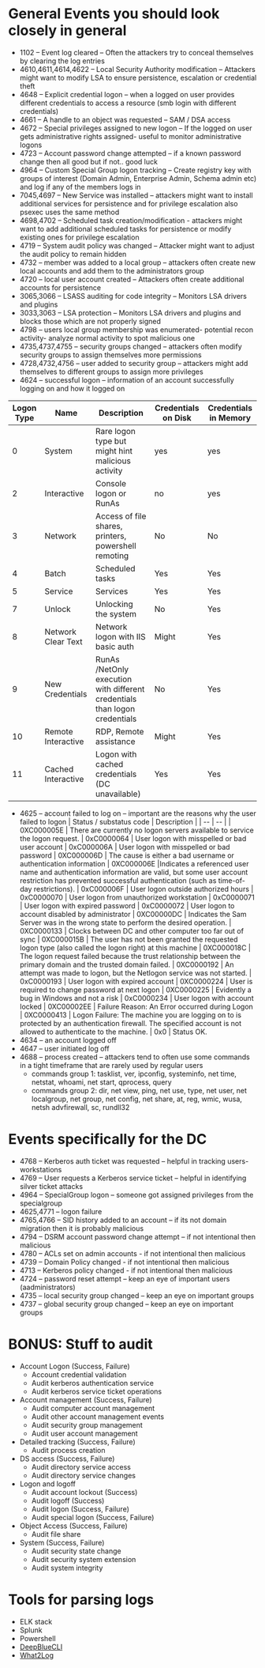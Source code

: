 # General Events you should look closely in general

- 1102 – Event log cleared – Often the attackers try to conceal themselves by clearing the log entries
- 4610,4611,4614,4622 – Local Security Authority modification – Attackers might want to modify LSA to ensure persistence, escalation or credential theft
- 4648 – Explicit credential logon – when a logged on user provides different credentials to access a resource (smb login with different credentials)
- 4661 – A handle to an object was requested – SAM / DSA access
- 4672 – Special privileges assigned to new logon – If the logged on user gets administrative rights assigned- useful to monitor administrative logons
- 4723 – Account password change attempted – if a known password change then all good but if not.. good luck
- 4964 – Custom Special Group logon tracking – Create registry key with groups of interest (Domain Admin, Enterprise Admin, Schema admin etc) and log if any of the members logs in
- 7045,4697 – New Service was installed – attackers might want to install additional services for persistence and for privilege escalation also psexec uses the same method
- 4698,4702 – Scheduled task creation/modification - attackers might want to add additional scheduled tasks for persistence or modify existing ones for privilege escalation
- 4719 – System audit policy was changed – Attacker might want to adjust the audit policy to remain hidden
- 4732 – member was added to a local group – attackers often create new local accounts and add them to the administrators group
- 4720 – local user account created – Attackers often create additional accounts for persistence
- 3065,3066 – LSASS auditing for code integrity – Monitors LSA drivers and plugins
- 3033,3063 – LSA protection – Monitors LSA drivers and plugins and blocks those which are not properly signed
- 4798 – users local group membership was enumerated- potential recon activity- analyze normal activity to spot malicious one
- 4735,4737,4755 – security groups changed – attackers often modify security groups to assign themselves more permissions
- 4728,4732,4756 – user added to security group – attackers might add themselves to different groups to assign more privileges
- 4624 – successful logon – information of an account successfully logging on and how it logged on

| Logon Type | Name | Description | Credentials on Disk | Credentials in Memory |
| -- | -- | -- | -- | -- |
| 0 | System | Rare logon type but might hint malicious activity | yes | yes |
| 2 | Interactive | Console logon or RunAs | no | yes |
| 3 | Network | Access of file shares, printers, powershell remoting | No | No |
| 4 | Batch | Scheduled tasks | Yes | Yes |
| 5 | Service | Services | Yes | Yes |
| 7 | Unlock | Unlocking the system | No | Yes |
| 8 | Network Clear Text | Network logon with IIS basic auth | Might | Yes |
| 9 | New Credentials | RunAs /NetOnly execution with different credentials than logon credentials | No | Yes |
| 10 | Remote Interactive | RDP, Remote assistance | Might | Yes |
| 11 | Cached Interactive | Logon with cached credentials (DC unavailable) | Yes | Yes | 

- 4625 – account failed to log on – important are the reasons why the user failed to logon 
| Status / substatus code | Description |
| -- | -- |
| 0XC000005E | There are currently no logon servers available to service the logon request.
| 0xC0000064 | User logon with misspelled or bad user account
| 0xC000006A | User logon with misspelled or bad password
| 0XC000006D | The cause is either a bad username or authentication information
| 0XC000006E |Indicates a referenced user name and authentication information are valid, but some user account restriction has prevented successful authentication (such as time-of-day restrictions).
| 0xC000006F | User logon outside authorized hours
| 0xC0000070 | User logon from unauthorized workstation
| 0xC0000071 | User logon with expired password
| 0xC0000072 | User logon to account disabled by administrator
| 0XC00000DC | Indicates the Sam Server was in the wrong state to perform the desired operation.
| 0XC0000133 | Clocks between DC and other computer too far out of sync
| 0XC000015B | The user has not been granted the requested logon type (also called the logon right) at this machine
| 0XC000018C | The logon request failed because the trust relationship between the primary domain and the trusted domain failed.
| 0XC0000192 | An attempt was made to logon, but the Netlogon service was not started.
| 0xC0000193 | User logon with expired account
| 0XC0000224 | User is required to change password at next logon
| 0XC0000225 | Evidently a bug in Windows and not a risk
| 0xC0000234 | User logon with account locked
| 0XC00002EE | Failure Reason: An Error occurred during Logon
| 0XC0000413 | Logon Failure: The machine you are logging on to is protected by an authentication firewall. The specified account is not allowed to authenticate to the machine.
| 0x0 | Status OK.
- 4634 – an account logged off
- 4647 – user initiated log off
- 4688 – process created – attackers tend to often use some commands in a tight timeframe that are rarely used by regular users 
	- commands group 1: tasklist, ver, ipconfig, systeminfo, net time, netstat, whoami, net start, qprocess, query
	- commands group 2: dir, net view, ping, net use, type, net user, net localgroup, net group, net config, net share, at, reg, wmic, wusa, netsh advfirewall, sc, rundll32
# Events specifically for the **DC**
- 4768 – Kerberos auth ticket was requested – helpful in tracking users-workstations
- 4769 – User requests a Kerberos service ticket – helpful in identifying silver ticket attacks
- 4964 – SpecialGroup logon – someone got assigned privileges from the specialgroup 
- 4625,4771 – logon failure
- 4765,4766 – SID history added to an account – if its not domain migration then it is probably malicious 
- 4794 – DSRM account password change attempt – if not intentional then malicious
- 4780 – ACLs set on admin accounts - if not intentional then malicious
- 4739 – Domain Policy changed - if not intentional then malicious
- 4713 – Kerberos policy changed - if not intentional then malicious
- 4724 – password reset attempt – keep an eye of important users (aadministrators)
- 4735 – local security group changed – keep an eye on important groups
- 4737 – global security group changed – keep an eye on important groups

# BONUS: Stuff to audit
- Account Logon (Success, Failure)
	- Account credential validation 
	- Audit kerberos authentication service
	- Audit kerberos service ticket operations
- Account management (Success, Failure)
	- Audit computer account management
	- Audit other account management events
	- Audit security group management
	- Audit user account management
- Detailed tracking (Success, Failure)
	- Audit process creation
- DS access (Success, Failure)
	- Audit directory service access
	- Audit directory service changes
- Logon and logoff
	- Audit account lockout (Success)
	- Audit logoff (Success)
	- Audit logon (Success, Failure)
	- Audit special logon (Success, Failure)
- Object Access (Success, Failure)
	- Audit file share
- System (Success, Failure)
	- Audit security state change
	- Audit security system extension
	- Audit system integrity

# Tools for parsing logs
- ELK stack
- Splunk
- Powershell
- [DeepBlueCLI](https://github.com/sans-blue-team/DeepBlueCLI)
- [What2Log](https://what2log.com/)
